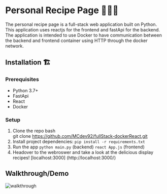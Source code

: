# Personal Recipe Page 👨🏻‍🍳

The personal recipe page is a full-stack web application built on Python. This application uses reactjs for the frontend and fastApi for the backend. The application is intended to use Docker to have communication between the backend and frontend container using HTTP through the docker network. 

## Installation 🏗️

### Prerequisites
* Python 3.7+
* FastApi
* React
* Docker

### Setup
1. Clone the repo
   bash<br>git clone https://github.com/MCdev92/fullStack-dockerReact.git<br>
2. Install project dependencies:
   `pip install -r requirements.txt`
3. Run the app
    `python main.py` (backend)
    `react App.js` (frontend)
4. Headover to the webroswer and take a look at the delicious display recipes! [localhost:3000] (http://localhost:3000/)

## Walkthrough/Demo

![walkthrough](recipePage.gif)
         


